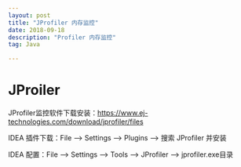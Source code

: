 ```yaml
---
layout: post
title: "JProfiler 内存监控"
date: 2018-09-18
description: "Profiler 内存监控"
tag: Java

---
```


# JProiler

JProfiler监控软件下载安装：https://www.ej-technologies.com/download/jprofiler/files

IDEA 插件下载：File --> Settings --> Plugins --> 搜索 JProfiler 并安装 

IDEA 配置：File --> Settings --> Tools --> JProfiler --> jprofiler.exe目录



